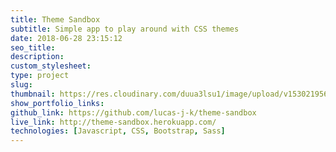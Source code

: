 ```yaml
---
title: Theme Sandbox
subtitle: Simple app to play around with CSS themes
date: 2018-06-28 23:15:12
seo_title:
description:
custom_stylesheet:
type: project
slug:
thumbnail: https://res.cloudinary.com/duua3lsu1/image/upload/v1530219569/theme-sandbox/Thumbnails-for-homepage/tatt-thumb.jpg
show_portfolio_links:
github_link: https://github.com/lucas-j-k/theme-sandbox
live_link: http://theme-sandbox.herokuapp.com/
technologies: [Javascript, CSS, Bootstrap, Sass]
---
```


